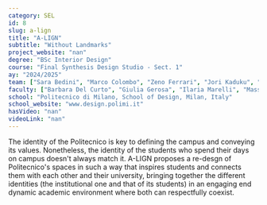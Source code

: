 ```yaml
---
category: SEL
id: 8
slug: a-lign
title: "A-LIGN"
subtitle: "Without Landmarks"
project_website: "nan"
degree: "BSc Interior Design"
course: "Final Synthesis Design Studio - Sect. 1"
ay: "2024/2025"
team: ["Sara Bedini", "Marco Colombo", "Zeno Ferrari", "Jori Kaduku", "Mascia Maestri", "Cristian Ricotta"]
faculty: ["Barbara Del Curto", "Giulia Gerosa", "Ilaria Marelli", "Massimo Reccanello"]
school: "Politecnico di Milano, School of Design, Milan, Italy"
school_website: "www.design.polimi.it"
hasVideo: "nan"
videoLink: "nan"
---
```


The identity of the Politecnico is key to defining the campus and conveying its values. Nonetheless, the identity of the students who spend their days on campus doesn't always match it. A-LIGN proposes a re-desgn of Politecnico's spaces in such a way that inspires  students and connects them with each other and their university, bringing together the different identities (the institutional one and that of its students) in an engaging end dynamic academic environment where both can respectfully coexist.
